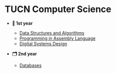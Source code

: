 # TUCN Computer Science
- **🐥 1st year**
  - [Data Structures and Algorithms](https://github.com/oanadurcau/Data-Structures-and-Algorithms)
  - [Programming in Assembly Language](https://github.com/oanadurcau/Programming-in-Assembly-Language)
  - [Digital Systems Design](https://github.com/oanadurcau/Digital-Systems-Design)
  
 - **🗂 2nd year**
   - [Databases](https://github.com/oanadurcau/Databases)
